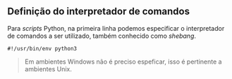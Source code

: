 ## Definição do interpretador de comandos

Para *scripts* Python, na primeira linha podemos especificar o interpretador
de comandos a ser utilizado, também conhecido como *shebang*.

``` {.python linenos=""}
#!/usr/bin/env python3
```

> Em ambientes Windows não é preciso espeficar, isso é pertinente a ambientes
Unix.

